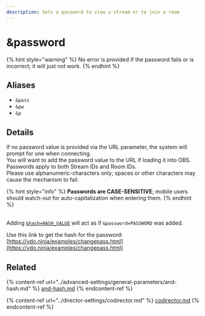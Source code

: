 ```yaml
---
description: Sets a password to view a stream or to join a room
---
```


# \&password

{% hint style="warning" %}
No error is provided if the password fails or is incorrect; it will just not work.
{% endhint %}

## Aliases

* `&pass`
* `&pw`
* `&p`

## Details

If no password value is provided via the URL parameter, the system will prompt for one when connecting.\
You will want to add the password value to the URL if loading it into OBS.\
Passwords apply to both Stream IDs and Room IDs.\
Please use alphanumeric-characters only; spaces or other characters may cause the mechanism to fail.

{% hint style="info" %}
**Passwords are CASE-SENSITIVE**; mobile users should watch-out for auto-capitalization when entering them.
{% endhint %}

\
Adding [`&hash=HASH_VALUE`](../advanced-settings/general-parameters/and-hash.md) will act as if `&password=PASSWORD` was added.

Use this link to get the hash for the password:\
[https://vdo.ninja/examples/changepass.html](https://vdo.ninja/examples/changepass.html)

## Related

{% content-ref url="../advanced-settings/general-parameters/and-hash.md" %}
[and-hash.md](../advanced-settings/general-parameters/and-hash.md)
{% endcontent-ref %}

{% content-ref url="../director-settings/codirector.md" %}
[codirector.md](../director-settings/codirector.md)
{% endcontent-ref %}
